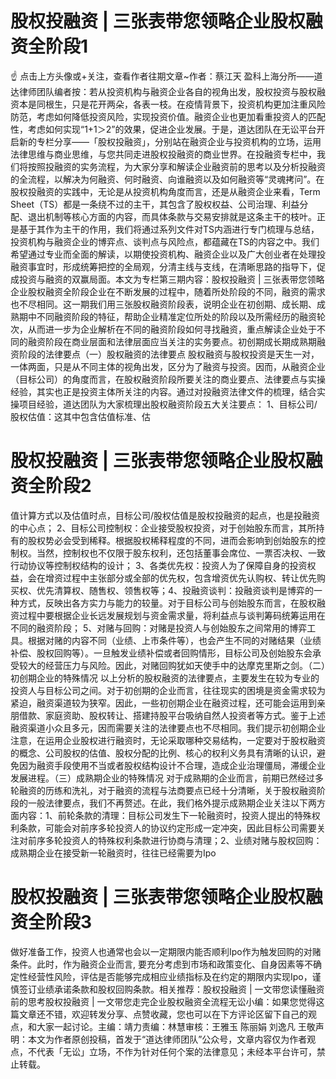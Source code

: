 # 股权投融资 | 三张表带您领略企业股权融资全阶段1

☝ 点击上方头像或+关注，查看作者往期文章~作者：蔡江天 盈科上海分所——道达律师团队编者按：若从投资机构与融资企业各自的视角出发，股权投资与股权融资本是同根生，只是花开两朵，各表一枝。在疫情背景下，投资机构更加注重风险防范，考虑如何降低投资风险，实现投资价值。融资企业也更加看重投资人的匹配性，考虑如何实现“1+1＞2”的效果，促进企业发展。于是，道达团队在无讼平台开启新的专栏分享——「股权投融资」，分别站在融资企业与投资机构的立场，运用法律思维与商业思维，与您共同走进股权投融资的商业世界。在投融资专栏中，我们将按照投融资的实务流程，为大家分享和解读企业融资前的思考以及分析投融资的全流程，以解决为何融资、何时融资、向谁融资以及如何融资等“灵魂拷问”。在股权投融资的实践中，无论是从投资机构角度而言，还是从融资企业来看，Term Sheet（TS）都是一条绕不过的主干，其包含了股权权益、公司治理、利益分配、退出机制等核心方面的内容，而具体条款与交易安排就是这条主干的枝叶。正是基于其作为主干的作用，我们将通过系列文件对TS内涵进行专门梳理与总结，投资机构与融资企业的博弈点、谈判点与风险点，都蕴藏在TS的内容之中。我们希望通过专业而全面的解读，以期使投资机构、融资企业以及广大创业者在处理投融资事宜时，形成统筹把控的全局观，分清主线与支线，在清晰思路的指导下，促成投资与融资的双赢局面。本文为专栏第三期内容：股权投融资 | 三张表带您领略企业股权融资全阶段企业在不断发展的过程中，随着所处阶段的不同，融资的需求也不尽相同。这一期我们用三张股权融资阶段表，说明企业在初创期、成长期、成熟期中不同融资阶段的特征，帮助企业精准定位所处的阶段以及所需经历的融资轮次，从而进一步为企业解析在不同的融资阶段如何寻找融资，重点解读企业处于不同的融资阶段在商业层面和法律层面应当关注的实务要点。初创期成长期成熟期融资阶段的法律要点（一）股权融资的法律要点 股权融资与股权投资是天生一对，一体两面，只是从不同主体的视角出发，区分为了融资与投资。因而，从融资企业（目标公司）的角度而言，在股权融资阶段所要关注的商业要点、法律要点与实操经验，其实也正是投资主体所关注的内容。通过对投融资法律文件的梳理，结合实操项目经验，道达团队为大家梳理出股权融资阶段五大关注要点： 1、目标公司/股权估值：这其中包含估值标准、估

# 股权投融资 | 三张表带您领略企业股权融资全阶段2

值计算方式以及估值时点，目标公司/股权估值是股权投融资的起点，也是投融资的中心点； 2、目标公司控制权：企业接受股权投资，对于创始股东而言，其所持有的股权势必会受到稀释。根据股权稀释程度的不同，进而会影响到创始股东的控制权。当然，控制权也不仅限于股东权利，还包括董事会席位、一票否决权、一致行动协议等控制权结构的设计； 3、各类优先权：投资人为了保障自身的投资权益，会在增资过程中主张部分或全部的优先权，包含增资优先认购权、转让优先购买权、优先清算权、随售权、领售权等；4、投融资谈判：投融资谈判是博弈的一种方式，反映出各方实力与能力的较量。对于目标公司与创始股东而言，在股权融资过程中要根据企业长远发展规划与资金需求量，将利益点与谈判筹码统筹运用在不同的融资阶段； 5、对赌与回购：对赌是投资人与创始股东之间常用的博弈工具。根据对赌的内容不同（业绩、上市条件等），也会产生不同的对赌结果（业绩补偿、股权回购等）。一旦触发业绩补偿或者回购情形，目标公司及创始股东会承受较大的经营压力与风险。因此，对赌回购犹如天使手中的达摩克里斯之剑。（二）初创期企业的特殊情况 以上分析的股权融资的法律要点，主要发生在较为专业的投资人与目标公司之间。对于初创期的企业而言，往往现实的困境是资金需求较为紧迫，融资渠道较为狭窄。因此，一些初创期企业在融资过程，还可能会运用到亲朋借款、家庭资助、股权转让、搭建持股平台吸纳自然人投资者等方式。鉴于上述融资渠道小众且多元，因而需要关注的法律要点也不尽相同。我们提示初创期企业注意，在运用企业股权进行融资时，无论采取哪种交易结构，一定要对于股权融资的概念、公司股权的估值、股权分配的比例、核心的权利义务具有清晰的认识，避免因为融资手段使用不当或者股权结构设计不合理，造成企业治理僵局，滞缓企业发展进程。（三）成熟期企业的特殊情况 对于成熟期的企业而言，前期已然经过多轮融资的历练和洗礼，对于融资的流程与法商要点已经十分清晰，关于股权融资阶段的一般法律要点，我们不再赘述。在此，我们格外提示成熟期企业关注以下两方面内容：1、前轮条款的清理：目标公司发生下一轮融资时，投资人提出的特殊权利条款，可能会对前序多轮投资人的协议约定形成一定冲突，因此目标公司需要关注对前序多轮投资人的特殊权利条款进行协商与清理；2、业绩对赌与股权回购：成熟期企业在接受新一轮融资时，往往已经需要为Ipo

# 股权投融资 | 三张表带您领略企业股权融资全阶段3

做好准备工作，投资人也通常也会以一定期限内能否顺利Ipo作为触发回购的对赌条件。此时，作为融资企业而言, 要充分考虑到市场和政策变化、自身因素等不确定性经营性风险，评估是否能够完成相应业绩指标及在约定的期限内实现Ipo，谨慎签订业绩承诺条款和股权回购条款。相关推荐：股权投融资 | 一文带您读懂融资前的思考股权投融资 | 一文带您走完企业股权融资全流程无讼小编：如果您觉得这篇文章还不错，欢迎转发分享、点赞收藏，您也可以在下方评论区留下自己的观点，和大家一起讨论。主编：靖力责编：林慧审核：王雅玉 陈丽娟 刘逸凡 王敬声明：本文为作者原创投稿，首发于“道达律师团队”公众号，文章内容仅为作者观点，不代表「无讼」立场，不作为针对任何个案的法律意见；未经本平台许可，禁止转载。

